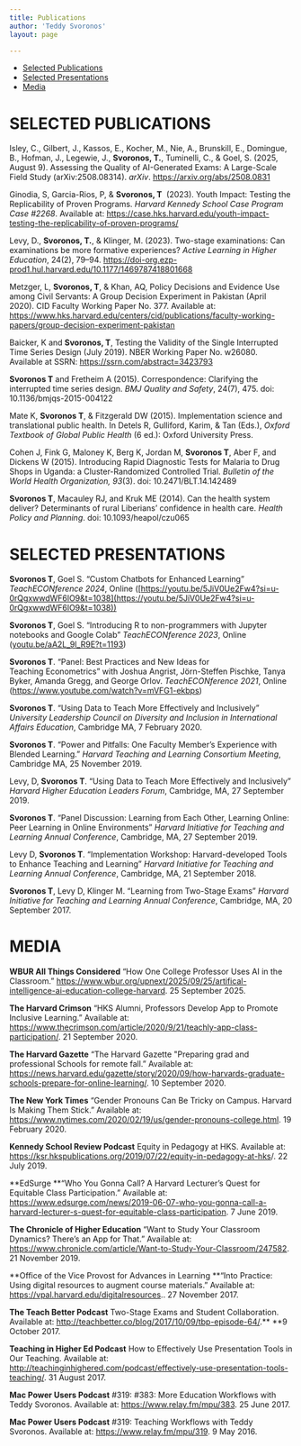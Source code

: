 ```yaml
---
title: Publications
author: 'Teddy Svoronos'
layout: page

---
```


- [Selected Publications](#selected-publications)
- [Selected Presentations](#selected-presentations)
- [Media](#media)


# SELECTED PUBLICATIONS 


Isley, C., Gilbert, J., Kassos, E., Kocher, M., Nie, A., Brunskill, E., Domingue, B., Hofman, J., Legewie, J., **Svoronos, T.**, Tuminelli, C., & Goel, S. (2025, August 9). Assessing the Quality of AI-Generated Exams: A Large-Scale Field Study (arXiv:2508.08314). _arXiv_. https://arxiv.org/abs/2508.0831

  


Ginodia, S, Garcia-Rios, P, & **Svoronos, T**  (2023). Youth Impact: Testing the Replicability of Proven Programs. _Harvard Kennedy School Case Program Case #2268_. Available at: <https://case.hks.harvard.edu/youth-impact-testing-the-replicability-of-proven-programs/> 

  


Levy, D., **Svoronos, T.**, & Klinger, M. (2023). Two-stage examinations: Can examinations be more formative experiences? _Active Learning in Higher Education_, 24(2), 79–94. <https://doi-org.ezp-prod1.hul.harvard.edu/10.1177/1469787418801668>

  


Metzger, L, **Svoronos, T**, & Khan, AQ, Policy Decisions and Evidence Use among Civil Servants: A Group Decision Experiment in Pakistan (April 2020). CID Faculty Working Paper No. 377. Available at: <https://www.hks.harvard.edu/centers/cid/publications/faculty-working-papers/group-decision-experiment-pakistan>

  


Baicker, K and **Svoronos, T**, Testing the Validity of the Single Interrupted Time Series Design (July 2019). NBER Working Paper No. w26080. Available at SSRN: <https://ssrn.com/abstract=3423793>

  


**Svoronos T** and Fretheim A (2015). Correspondence: Clarifying the interrupted time series design. _BMJ Quality and Safety_, 24(7), 475. doi: 10.1136/bmjqs-2015-004122 

  


Mate K, **Svoronos T**, & Fitzgerald DW (2015). Implementation science and translational public health. In Detels R, Gulliford, Karim, & Tan (Eds.), _Oxford Textbook of Global Public Health_ (6 ed.): Oxford University Press.

  


Cohen J, Fink G, Maloney K, Berg K, Jordan M, **Svoronos T**, Aber F, and Dickens W (2015). Introducing Rapid Diagnostic Tests for Malaria to Drug Shops in Uganda: a Cluster-Randomized Controlled Trial. _Bulletin of the World Health Organization, 93_(3). doi: 10.2471/BLT.14.142489

  


**Svoronos T**, Macauley RJ, and Kruk ME (2014). Can the health system deliver? Determinants of rural Liberians’ confidence in health care. _Health Policy and Planning_. doi: 10.1093/heapol/czu065

  


# SELECTED PRESENTATIONS 

  


**Svoronos T**, Goel S. “Custom Chatbots for Enhanced Learning” _TeachECONference 2024_, Online ([https://youtu.be/5JiV0Ue2Fw4?si=u-0rQgxwwdWF6lO9&t=1038](https://youtu.be/5JiV0Ue2Fw4?si=u-0rQgxwwdWF6lO9&t=1038))

  


**Svoronos T**, Goel S. “Introducing R to non-programmers with Jupyter notebooks and Google Colab” _TeachECONference 2023_, Online ([youtu.be/aA2L_9l_R9E?t=1193](http://youtu.be/aA2L_9l_R9E?t=1193))

  


**Svoronos T**. “Panel: Best Practices and New Ideas for Teaching Econometrics” with Joshua Angrist, Jörn-Steffen Pischke, Tanya Byker, Amanda Gregg, and George Orlov. _TeachECONference 2021_, Online (<https://www.youtube.com/watch?v=mVFG1-ekbps>)

  


**Svoronos T**. “Using Data to Teach More Effectively and Inclusively” _University Leadership Council on Diversity and Inclusion in International Affairs Education_, Cambridge MA, 7 February 2020.

  


**Svoronos T**. “Power and Pitfalls: One Faculty Member’s Experience with Blended Learning.” _Harvard Teaching and Learning Consortium Meeting_, Cambridge MA, 25 November 2019.

  


Levy, D, **Svoronos T**. “Using Data to Teach More Effectively and Inclusively” _Harvard Higher Education Leaders Forum_, Cambridge, MA, 27 September 2019.

  


**Svoronos T**. “Panel Discussion: Learning from Each Other, Learning Online: Peer Learning in Online Environments” _Harvard Initiative for Teaching and Learning Annual Conference_, Cambridge, MA, 27 September 2019.

  


Levy D, **Svoronos T**. “Implementation Workshop: Harvard-developed Tools to Enhance Teaching and Learning” _Harvard Initiative for Teaching and Learning Annual Conference_, Cambridge, MA, 21 September 2018. 

  


**Svoronos T**, Levy D, Klinger M. “Learning from Two-Stage Exams” _Harvard Initiative for Teaching and Learning Annual Conference_, Cambridge, MA, 20 September 2017.

# MEDIA

**WBUR All Things Considered** “How One College Professor Uses AI in the Classroom.” <https://www.wbur.org/upnext/2025/09/25/artifical-intelligence-ai-education-college-harvard>. 25 September 2025.

**The Harvard Crimson** “HKS Alumni, Professors Develop App to Promote Inclusive Learning.” Available at: <https://www.thecrimson.com/article/2020/9/21/teachly-app-class-participation/>. 21 September 2020.

  


**The Harvard Gazette** “The Harvard Gazette "Preparing grad and professional Schools for remote fall.” Available at: <https://news.harvard.edu/gazette/story/2020/09/how-harvards-graduate-schools-prepare-for-online-learning/>. 10 September 2020.

  


**The New York Times** “Gender Pronouns Can Be Tricky on Campus. Harvard Is Making Them Stick.” Available at: <https://www.nytimes.com/2020/02/19/us/gender-pronouns-college.html>. 19 February 2020.

  


**Kennedy School Review Podcast** Equity in Pedagogy at HKS. Available at: <https://ksr.hkspublications.org/2019/07/22/equity-in-pedagogy-at-hks>/. 22 July 2019.


**EdSurge **“Who You Gonna Call? A Harvard Lecturer’s Quest for Equitable Class Participation.” Available at: <https://www.edsurge.com/news/2019-06-07-who-you-gonna-call-a-harvard-lecturer-s-quest-for-equitable-class-participation>. 7 June 2019.


**The Chronicle of Higher Education** “Want to Study Your Classroom Dynamics? There’s an App for That.” Available at: <https://www.chronicle.com/article/Want-to-Study-Your-Classroom/247582>. 21 November 2019.

  


**Office of the Vice Provost for Advances in Learning **“Into Practice: Using digital resources to augment course materials.” Available at: <https://vpal.harvard.edu/digitalresources>.. 27 November 2017.


**The Teach Better Podcast** Two-Stage Exams and Student Collaboration. Available at: <http://teachbetter.co/blog/2017/10/09/tbp-episode-64/>.** **9 October 2017.


**Teaching in Higher Ed Podcast** How to Effectively Use Presentation Tools in Our Teaching. Available at: <http://teachinginhighered.com/podcast/effectively-use-presentation-tools-teaching/>. 31 August 2017.

  


**Mac Power Users Podcast** #319: #383: More Education Workflows with Teddy Svoronos. Available at: <https://www.relay.fm/mpu/383>. 25 June 2017.


**Mac Power Users Podcast** #319: Teaching Workflows with Teddy Svoronos. Available at: <https://www.relay.fm/mpu/319>. 9 May 2016.
